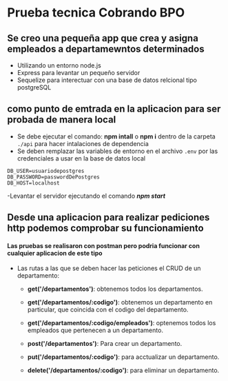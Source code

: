 # Prueba tecnica Cobrando BPO


## Se creo una pequeña app que crea y asigna empleados a departamewntos determinados

- Utilizando un entorno node.js
- Express para levantar un pequeño servidor 
- Sequelize para interectuar con una base de datos relcional tipo postgreSQL

## como punto de emtrada en la aplicacion para ser probada de manera local

- Se debe ejecutar el comando: **npm intall** o **npm i** dentro de la carpeta `./api` para hacer intalaciones de dependencia
- Se deben remplazar las variables de entorno en el archivo `.env` por las credenciales a usar en la base de datos local 
```
DB_USER=usuariodepostgres
DB_PASSWORD=passwordDePostgres
DB_HOST=localhost
```
-Levantar el servidor ejecutando el comando ***npm start***

## Desde una aplicacion para realizar pediciones http podemos comprobar su funcionamiento

#### Las pruebas se realisaron con postman pero podria funcionar con cualquier aplicacion de este tipo

- Las rutas a las que se deben hacer las peticiones el CRUD de un departamento:


  - **get('/departamentos')**: obtenemos todos los departamentos.

  - **get('/departamentos/:codigo')**: obtenemos un departamento en particular, que coincida con el codigo del departamento.

   - **get('/departamentos/:codigo/empleados')**: optenemos todos los empleados que pertenecen a un departamento. 

  - **post('/departamentos')**: Para crear un departamento.

   - **put('/departamentos/:codigo')**: para acctualizar un departamento.

  - **delete('/departamentos/:codigo')**: para eliminar un departamento.

